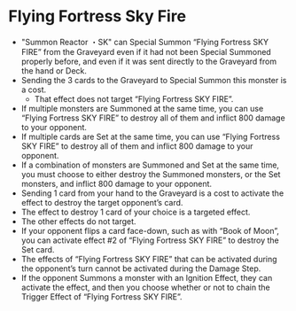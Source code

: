 # Flying Fortress Sky Fire

*   "Summon Reactor ・SK" can Special Summon “Flying Fortress SKY FIRE” from the Graveyard even if it had not been Special Summoned properly before, and even if it was sent directly to the Graveyard from the hand or Deck.
*   Sending the 3 cards to the Graveyard to Special Summon this monster is a cost.
    *   That effect does not target “Flying Fortress SKY FIRE”.
*   If multiple monsters are Summoned at the same time, you can use “Flying Fortress SKY FIRE” to destroy all of them and inflict 800 damage to your opponent.
*   If multiple cards are Set at the same time, you can use “Flying Fortress SKY FIRE” to destroy all of them and inflict 800 damage to your opponent.
*   If a combination of monsters are Summoned and Set at the same time, you must choose to either destroy the Summoned monsters, or the Set monsters, and inflict 800 damage to your opponent.
*   Sending 1 card from your hand to the Graveyard is a cost to activate the effect to destroy the target opponent’s card.
*   The effect to destroy 1 card of your choice is a targeted effect.
*   The other effects do not target.
*   If your opponent flips a card face-down, such as with “Book of Moon”, you can activate effect #2 of “Flying Fortress SKY FIRE” to destroy the Set card.
*   The effects of “Flying Fortress SKY FIRE” that can be activated during the opponent’s turn cannot be activated during the Damage Step.
*   If the opponent Summons a monster with an Ignition Effect, they can activate the effect, and then you choose whether or not to chain the Trigger Effect of “Flying Fortress SKY FIRE”.
